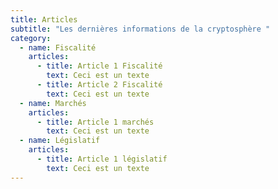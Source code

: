 ```yaml
---
title: Articles
subtitle: "Les dernières informations de la cryptosphère "
category:
  - name: Fiscalité
    articles:
      - title: Article 1 Fiscalité
        text: Ceci est un texte
      - title: Article 2 Fiscalité
        text: Ceci est un texte
  - name: Marchés
    articles:
      - title: Article 1 marchés
        text: Ceci est un texte
  - name: Législatif
    articles:
      - title: Article 1 législatif
        text: Ceci est un texte
---
```

